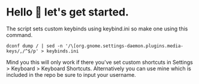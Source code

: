 # Hello 👋 let's get started.

The script sets custom keybinds using keybind.ini so make one using this command.
```
dconf dump / | sed -n '/\[org.gnome.settings-daemon.plugins.media-keys/,/^$/p' > keybinds.ini
```
Mind you this will only work if there you've set custom shortcuts in Settings > Keyboard > Keyboard Shortcuts.
Alternatively you can use mine which is included in the repo be sure to input your username.
